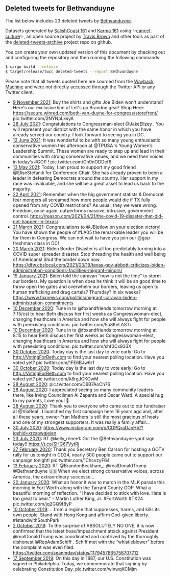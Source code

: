 ## Deleted tweets for Bethvanduyne

The list below includes 23 deleted tweets by
[Bethvanduyne](https://twitter.com/Bethvanduyne).



Datasets generated by [SalishCoast 161](https://twitter.com/SalishCoastA) and [Karma 161](https://twitter.com/KarmaOneSixOne)
using ✨[cancel-culture](https://github.com/travisbrown/cancel-culture)✨, an open source project by [Travis Brown](https://twitter.com/travisbrown) 
and other tools as part of the [deleted-tweets-archive](https://github.com/salcoast/deleted-tweets-archive/) project repo on github.

You can create your own updated version of this document by checking out and configuring the
repository and then running the following commands:

```bash
$ cargo build --release
$ target/release/twcc deleted-tweets --report Bethvanduyne
```

Please note that all tweets quoted here are sourced from the
[Wayback Machine](https://web.archive.org) and were not directly accessed through the Twitter API or
any Twitter client.

* [ 9 November 2021](https://web.archive.org/web/20211109221911/https://twitter.com/Bethvanduyne/status/1458197460933922817): Buy the shirts and gifts Joe Biden won't understand! Here's our exclusive line of Let's go Brandon gear! Shop Here:  https://secure.winred.com/beth-van-duyne-for-congress/storefront/  pic.twitter.com/2NYNpLksyA
* [28 July 2021](https://web.archive.org/web/20210728144133/https://twitter.com/Bethvanduyne/status/1420393779987632131): Congratulations to Congressman-elect  @JakeEllzey . You will represent your district with the same honor in which you have already served our country.   I look forward to seeing you in DC.
* [12 June 2021](https://web.archive.org/web/20210612232544/https://twitter.com/Bethvanduyne/status/1403856024797335554): It was wonderful to be with so many young enthusiastic conservative women this afternoon at  @TPUSA ’s Young Women’s Leadership Summit. These women are ready to step up and lead in their communities with strong conservative values, and we need their voices in today’s  #GOP ! pic.twitter.com/Ch9nODDef6
* [13 May 2021](https://web.archive.org/web/20210513133321/https://twitter.com/Bethvanduyne/status/1392833296275542016): Today, I am proud to support my good friend  @EliseStefanik  for Conference Chair. She has already proven to been a leader in defeating Democrats around the country.  Her support in my race was invaluable, and she will be a great asset to lead us back to the majority.
* [22 April 2021](https://web.archive.org/web/20210422204812/https://twitter.com/Bethvanduyne/status/1385334603909586955): Remember when the big government statists & Democrat fear mongers all screamed how more people would die if TX fully opened from any COVID restrictions? As usual, they we were wrong. Freedom, once again, outperforms massive, intrusive, government control. https://reason.com/2021/04/21/the-covid-19-disaster-that-did-not-happen-in-texas/
* [21 March 2021](https://web.archive.org/web/20210321145921/https://twitter.com/Bethvanduyne/status/1373650360015986688): Congratulations to @JBjetlow on your election victory! You have shown the people of  #LA05  the remarkable leader you will be for them in Congress. We can not wait to have you join our  @gop  freshman class in DC!
* [20 March 2021](https://web.archive.org/web/20210320000101/https://twitter.com/Bethvanduyne/status/1373061960737099781): Biden Border Disaster is all too predictably turning into a COVID super spreader disaster. Stop threading the health and well being of Americans! Shut the border down now. https://dfw.cbslocal.com/2021/03/19/texas-gov-abbott-criticizes-biden-administration-conditions-facilities-migrant-minors/
* [19 January 2021](https://web.archive.org/web/20210119233348/https://twitter.com/Bethvanduyne/status/1351674134007328770): Biden told the caravan “now is not the time” to storm our borders. My question is when does he think it will be an good time to throw open the gates and overwhelm our borders, leaving us open to human trafficking and drug cartels? Thursday? In six weeks? https://www.foxnews.com/politics/migrant-caravan-biden-administration-commitments
* [10 December 2020](https://web.archive.org/web/20201210022223/https://twitter.com/Bethvanduyne/status/1336857791148023809): Tune in to  @foxandfriends  tomorrow morning at 7:15/cst to hear Beth discuss her first weeks as Congresswoman-elect, changing healthcare in America and how she will always fight for people with preexisting conditions. pic.twitter.com/5u8KeLASTi
* [10 December 2020](https://web.archive.org/web/20201210014349/https://twitter.com/Bethvanduyne/status/1336848898061717504): Tune in to  @foxandfriends  tomorrow morning at 8:15 to hear Beth discuss her first weeks as Congresswoman-elect, changing healthcare in America and how she will always fight for people with preexisting conditions. pic.twitter.com/shf0Cx933X
* [30 October 2020](https://web.archive.org/web/20201030135130/https://twitter.com/Bethvanduyne/status/1322173882305040384): Today day is the last day to vote early! Go to  http://VotingForBeth.com  to find your nearest polling location. Have you voted yet? pic.twitter.com/1FE6BJw6r1
* [30 October 2020](https://web.archive.org/web/20201030131144/https://twitter.com/Bethvanduyne/status/1322164042073624576): Today day is the last day to vote early! Go to  http://VotingForBeth.com  to find your nearest polling location. Have you voted yet? pic.twitter.com/k8rgJCKOwM
* [28 August 2020](https://web.archive.org/web/20200828154608/https://twitter.com/Bethvanduyne/status/1299372619536441349): pic.twitter.com/D6B7AoCh76
* [28 August 2020](https://web.archive.org/web/20200828154608/https://twitter.com/Bethvanduyne/status/1299372619536441349): I appreciated seeing so many community leaders there, like Irving Councilmen Al Zapanta and Oscar Ward. A special hug to my parents, Love you! 🤗
* [28 August 2020](https://web.archive.org/web/20200828154608/https://twitter.com/Bethvanduyne/status/1299372619536441349): Thank you to everyone who came out to our fundraiser at  @ViaReal . I launched my first campaign here 16 years ago and, after all these years, owner Fran Mathers is still the most gracious of hosts and one of my strongest supporters. It was really a family affair...
* [30 July 2020](https://web.archive.org/web/20200730024309/https://twitter.com/Bethvanduyne/status/1288666199526703106): https://www.instagram.com/p/CDPQraDJoHV/?igshid=xrzsowqjeien
* [23 July 2020](https://web.archive.org/web/20200723021150/https://twitter.com/Bethvanduyne/status/1286121816340205568): RT @kelly_renee1: Got the @Bethvanduyne yard sign today!! https://t.co/SHG67VytRj
* [27 February 2020](https://web.archive.org/web/20200227022232/https://twitter.com/Bethvanduyne/status/1232853289424900097): Thank you Secretary Ben Carson for hosting a GOTV rally for us tonight in CD24, nearly 300 people came out to support our canpaign tonight! pic.twitter.com/1ChcvzyF64
* [13 February 2020](https://web.archive.org/web/20200213040746/https://twitter.com/Bethvanduyne/status/1227806545553035265): RT @BrandonBeckham_: @realDonaldTrump @Bethvanduyne 🇺🇸 When we elect strong conservative voices, across America, the extraordinary successe…
* [20 January 2020](https://web.archive.org/web/20200120203016/https://twitter.com/Bethvanduyne/status/1219350030127108102): What an honor it was to march in the MLK parade this morning in Fort Worth along with the Tarrant County GOP. What a beautiful morning of reflection.  "I have decided to stick with love. Hate is too great to bear." - Martin Luther King, Jr.    #FortWorth   #TX24  pic.twitter.com/jq2GQ9f8yP
* [10 October 2019](https://web.archive.org/web/20191010131812/https://twitter.com/Bethvanduyne/status/1182277515907420162): ...from a regime that suppresses, harms, and kills its own people. Stand with Hong Kong and affirm God-given liberty.  #IstandwithSouthPark
* [ 2 October 2019](https://web.archive.org/web/20191002201027/https://twitter.com/Bethvanduyne/status/1179488671541673984): To the surprise of ABSOLUTELY NO ONE, it is now confirmed that the latest hoax/impeachment attack against President  @realDonaldTrump  was coordinated and contrived by the thoroughly dishonest  @RepAdamSchiff . Schiff met with the “whistleblower” before the complaint was even filed. https://twitter.com/seanmdav/status/1179457865758707712
* [17 September 2019](https://web.archive.org/web/20190917175440/https://twitter.com/Bethvanduyne/status/1174013406216642561): On this day in 1887, our U.S. Constitution was signed in Philadelphia. Today, we commemorate that signing by celebrating Constitution Day. pic.twitter.com/winwqKCMjm
